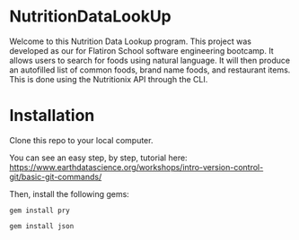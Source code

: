 # NutritionDataLookUp

Welcome to this Nutrition Data Lookup program. This project was developed as our for Flatiron School software engineering bootcamp. It allows users to search for foods using natural language. It will then produce an autofilled list of common foods, brand name foods, and restaurant items. This is done using the Nutritionix API through the CLI.

# Installation

Clone this repo to your local computer.

You can see an easy step, by step, tutorial here: https://www.earthdatascience.org/workshops/intro-version-control-git/basic-git-commands/

Then, install the following gems:

```
gem install pry
```
```
gem install json
```